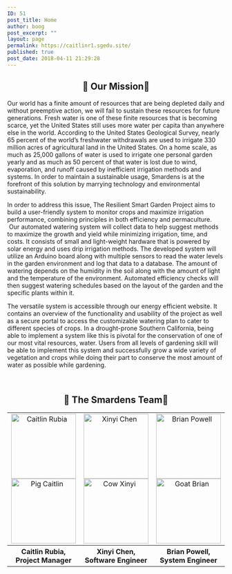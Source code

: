 ```yaml
---
ID: 51
post_title: Home
author: boog
post_excerpt: ""
layout: page
permalink: https://caitlinr1.sgedu.site/
published: true
post_date: 2018-04-11 21:29:28
---
```

<h2 style="text-align: center;">🌱 Our Mission🌱</h2>
Our world has a finite amount of resources that are being depleted daily and without preemptive action, we will fail to sustain these resources for future generations. Fresh water is one of these finite resources that is becoming scarce, yet the United States still uses more water per capita than anywhere else in the world. According to the United States Geological Survey, nearly 65 percent of the world’s freshwater withdrawals are used to irrigate 330 million acres of agricultural land in the United States. On a home scale, as much as 25,000 gallons of water is used to irrigate one personal garden yearly and as much as 50 percent of that water is lost due to wind, evaporation, and runoff caused by inefficient irrigation methods and systems. In order to maintain a sustainable usage, Smardens is at the forefront of this solution by marrying technology and environmental sustainability.

In order to address this issue, The Resilient Smart Garden Project aims to build a user-friendly system to monitor crops and maximize irrigation performance, combining principles in both efficiency and permaculture.  Our automated watering system will collect data to help suggest methods to maximize the growth and yield while minimizing irrigation, time, and costs. It consists of small and light-weight hardware that is powered by solar energy and uses drip irrigation methods. The developed system will utilize an Arduino board along with multiple sensors to read the water levels in the garden environment and log that data to a database. The amount of watering depends on the humidity in the soil along with the amount of light and the temperature of the environment. Automated efficiency checks will then suggest watering schedules based on the layout of the garden and the specific plants within it.

The versatile system is accessible through our energy efficient website. It contains an overview of the functionality and usability of the project as well as a secure portal to access the customizable watering plan to cater to different species of crops. In a drought-prone Southern California, being able to implement a system like this is pivotal for the conservation of one of our most vital resources, water. Users from all levels of gardening skill will be able to implement this system and successfully grow a wide variety of vegetation and crops while doing their part to conserve the most amount of water as possible while gardening.


&nbsp;
<h2 style="text-align:center;">🌱 The Smardens Team🌱</h2>
<table style="width:100%" align="center">
<tr>
<td align="center">
<div id="cf"><img class="bottom" src="https://caitlinr1.sgedu.site/wp-content/uploads/2018/05/152563948386330786-1-150x150.gif" alt="Caitlin Rubia" width="150" height="150" /><img class="top" src="https://caitlinr1.sgedu.site/wp-content/uploads/2018/05/152563948386330786-3-150x150.gif" alt="Pig Caitlin" width="150" height="150" /></div>
</td>
<td align="center">
<div id="cf"><img class="bottom" src="https://caitlinr1.sgedu.site/wp-content/uploads/2018/05/152563948386330786-150x150.gif" alt="Xinyi Chen" width="150" height="150" /><img class="top" src="https://caitlinr1.sgedu.site/wp-content/uploads/2018/05/152563948386330786-4-150x150.gif" alt="Cow Xinyi" width="150" height="150" /></div>
</td>
<td align="center">
<div id="cf"><img class="bottom" src="https://caitlinr1.sgedu.site/wp-content/uploads/2018/05/152563948386330786-5-150x150.gif" alt="Brian Powell" width="150" height="150" /><img class="top" src="https://caitlinr1.sgedu.site/wp-content/uploads/2018/05/152563948386330786-2-150x150.gif" alt="Goat Brian" width="150" height="150" /></div>
</td>
</tr>
<tr>
<th>
Caitlin Rubia, Project Manager
</th>
<th>
Xinyi Chen, Software Engineer
</th>
<th>
Brian Powell, System Engineer
</th>
</tr>
</table>